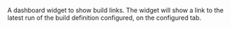 A dashboard widget to show build links. The widget will show a link to the latest run of the build definition configured, on the configured tab.
